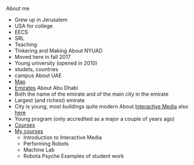 About me
- Grew up in Jerusalem
- USA for college
- EECS
- SRL
- Teaching
- Tinkering and Making
About NYUAD
- Moved here in fall 2017
- Young university (opened in 2010)
- studets, countries
- campus
About UAE
- [Map](https://www.google.com/maps/@26.6270912,43.1788183,6.25z)
- [Emirates](https://en.wikipedia.org/wiki/File:UAE_en-map.png)
About Abu Dhabi
- Both the name of the emirate and of the main city in the emirate
- Largest (and richest) emirate
- City is young, most buildings quite modern
About [Interactive Media](https://www.nyuadim.com/) also
[here](https://nyuad.nyu.edu/en/academics/undergraduate/majors-and-minors/interactive-media-major.html)
- Young program (only accredited as a major a couple of years ago)
- [Courses](https://nyuad.nyu.edu/en/academics/undergraduate/majors-and-minors/interactive-media-major/courses.html)
- [My courses](https://github.com/michaelshiloh?tab=repositories)
	- Introduction to Interactive Media
	- Performing Robots
	- Machine Lab
	- Robota Psyche
Examples of student work

